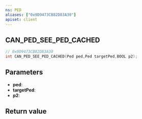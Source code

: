 ```yaml
---
ns: PED
aliases: ["0x9D9473CB82D83A30"]
apiset: client
---
```

## CAN_PED_SEE_PED_CACHED

```c
// 0x9D9473CB82D83A30
int CAN_PED_SEE_PED_CACHED(Ped ped,Ped targetPed,BOOL p2);
```


## Parameters
* **ped**:
* **targetPed**:
* **p2**:

## Return value